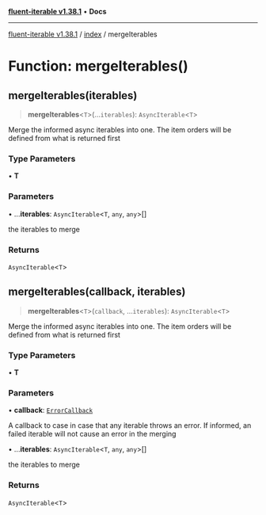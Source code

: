 [**fluent-iterable v1.38.1**](../../README.md) • **Docs**

***

[fluent-iterable v1.38.1](../../README.md) / [index](../README.md) / mergeIterables

# Function: mergeIterables()

## mergeIterables(iterables)

> **mergeIterables**\<`T`\>(...`iterables`): `AsyncIterable`\<`T`\>

Merge the informed async iterables into one. The item orders will be defined from what is returned first

### Type Parameters

• **T**

### Parameters

• ...**iterables**: `AsyncIterable`\<`T`, `any`, `any`\>[]

the iterables to merge

### Returns

`AsyncIterable`\<`T`\>

## mergeIterables(callback, iterables)

> **mergeIterables**\<`T`\>(`callback`, ...`iterables`): `AsyncIterable`\<`T`\>

Merge the informed async iterables into one. The item orders will be defined from what is returned first

### Type Parameters

• **T**

### Parameters

• **callback**: [`ErrorCallback`](../../types/interfaces/ErrorCallback.md)

A callback to case in case that any iterable throws an error. If informed, an failed iterable will not cause an error in the merging

• ...**iterables**: `AsyncIterable`\<`T`, `any`, `any`\>[]

the iterables to merge

### Returns

`AsyncIterable`\<`T`\>

